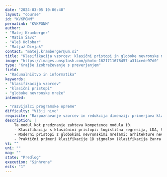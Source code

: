 ```yaml
---
date: "2024-03-05 10:06:40"
layout: "course"
id: "KVKPGNM"
permalink: "KVKPGNM"
author:
- "Matej Kramberger"
- "Matin Šavc"
- "Aleš Holobar"
- "Matjaž Divjak"
contact: "matej.kramberger@um.si"
title: "Klasifikacija vzorcev: klasični pristopi in globoke nevronske mreže"
image: "https://images.unsplash.com/photo-1621711678457-a314cede97d0"
type: "Krajše izobraževanje s preverjanjem"
field:
- "Računalništvo in informatika"
keywords:
- "klasifikacija vzorcev"
- "klasični pristopi"
- "globoke nevronske mreže"
intended:

- "razvijalci programske opreme"
difficulty: "Višji nivo"
requisite: "Razpoznavanje vzorcev in redukcija dimenzij: primerjava klasičnih algoritmov in globokega učenja"
description: |
    Ta modul kot predznanje zahteva kompetence modula 10. 
    - Klasifikacija s klasičnimi pristopi: logistična regresija, LDA, SVM
    - Moderni pristopi z globokimi nevronskimi mrežami: arhitekture nevronskih mrež, s poudarkom na plasteh za klasifikacijo: perceptron, MLP, fully connected (dropout layer, softmax layer, binarno/multiclass/multilabel, različne kriterijske funkcije (loss functions...) 
    - Praktični primeri klasifikacije 1D signalov (klasifikacija žanra glasbe,...)
vs: ""
uni: ""
mag: ""
state: "Predlog"
execution: "Sinhrona"
ects: "1"
---
```

